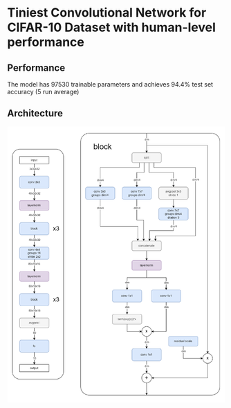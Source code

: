 # Tiniest Convolutional Network for CIFAR-10 Dataset with human-level performance

## Performance
The model has 97530 trainable parameters and achieves 94.4% test set accuracy (5 run average)

## Architecture

![network architecture](archl.png)
